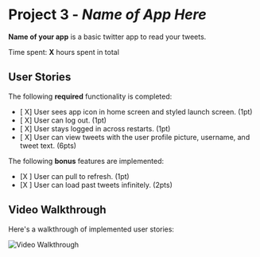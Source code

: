 # Project 3 - *Name of App Here*

**Name of your app** is a basic twitter app to read your tweets.

Time spent: **X** hours spent in total

## User Stories

The following **required** functionality is completed:

- [ X] User sees app icon in home screen and styled launch screen. (1pt)
- [ X] User can log out. (1pt)
- [ X] User stays logged in across restarts. (1pt)
- [ X] User can view tweets with the user profile picture, username, and tweet text. (6pts)

The following **bonus** features are implemented:

- [X ] User can pull to refresh. (1pt)
- [X ] User can load past tweets infinitely. (2pts)

## Video Walkthrough

Here's a walkthrough of implemented user stories:

<img src='http://g.recordit.co/jfZY1R4Ivl.gif' title='Video Walkthrough' width='' alt='Video Walkthrough' />

